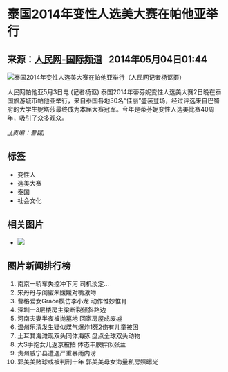 # 泰国2014年变性人选美大赛在帕他亚举行

## 来源：[人民网-国际频道](http://world.people.com.cn/)   2014年05月04日01:44

![泰国2014年变性人选美大赛在帕他亚举行（人民网记者杨讴摄）](/NMediaFile/2014/0504/MAIN201405040146000432432050932.JPG)

人民网帕他亚5月3日电 (记者杨讴) 泰国2014年蒂芬妮变性人选美大赛2日晚在泰国旅游城市帕他亚举行，来自泰国各地30名“佳丽”盛装登场，经过评选来自巴蜀府的大学生妮塔莎最终成为本届大赛冠军。今年是蒂芬妮变性人选美比赛40周年，吸引了众多观众。

__(责编：曹昆)_

## 标签
- 变性人
- 选美大赛
- 泰国
- 社会文化

## 相关图片
- ![ ](images/icon01.gif) 

## 图片新闻排行榜
1. 南京一轿车失控冲下河 司机淡定… 
2. 宋丹丹与闺蜜朱媛媛对嘴激吻
3. 曹格爱女Grace模仿李小龙 动作惟妙惟肖
4. 深圳一3层楼房主梁断裂倾斜路边 
5. 河南夫妻半夜被抛墓地 回家房屋成废墟 
6. 温州乐清发生疑似煤气爆炸1死2伤有儿童被困
7. 土耳其海滩现双头同体海豚 盘点全球双头动物
8. 大S手抱女儿返京被拍 体态丰腴胖似张兰
9. 贵州威宁县遭遇严重暴雨内涝
10. 郭美美赌球或被判刑十年 郭美美母女海量私房照曝光
